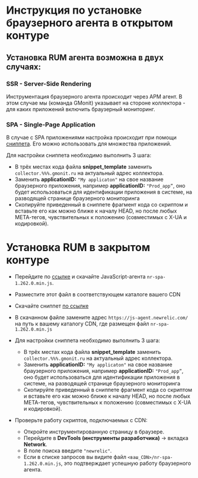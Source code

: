# Инструкция по установке браузерного агента в открытом контуре

## Установка RUM агента возможна в двух случаях:
### SSR - Server-Side Rendering
Инструментация браузерного агента происходит через APM агент. В этом случае мы (команда GMonit) указывает на стороне коллектора - для каких приложений включить браузерный мониторинг.

### SPA - Single-Page Application

В случае с SPA приложениями настройка происходит при помощи [сниппета](https://github.com/HyperSoftLab/docs/tree/master/agent_installation_guide/RUM/snippet_template.html).
Его можно использовать для множества приложений. 

Для настройки сниппета необходимо выполнить 3 шага:
- В трёх местах кода файла **snippet_template** заменить `collector.%%%.gmonit.ru` на актуальный адрес коллектора.
- Заменить **applicationID:** `"My applicaton"` на свое название браузерного приложения, например **applicationID:** `"Prod_app”`, оно будет использоваться для идентификации приложения в системе, на разводящей странице браузерного мониторинга
- Скопируйте приведенный в сниппете фрагмент кода со скриптом и вставьте его как можно ближе к началу HEAD, но после любых МЕТА-тегов, чувствительных к положению (совместимых с X-UA и кодировкой).

# Установка RUM в закрытом контуре

- Перейдите по [ссылке](https://github.com/HyperSoftLab/docs/tree/master/agent_installation_guide/RUM/nr-spa-1.262.0.min.js) и cкачайте JavaScript-агента `nr-spa-1.262.0.min.js`.
- Разместите этот файл в соответствующем каталоге вашего CDN
- Скачайте сниппет [по ссылке](https://github.com/HyperSoftLab/docs/tree/master/agent_installation_guide/RUM/snippet_template.html)
- В скачанном файле замените адрес `https://js-agent.newrelic.com/` на путь к вашему каталогу CDN, где размещен файл `nr-spa-1.262.0.min.js`

- Для настройки сниппета необходимо выполнить 3 шага:
   - В трёх местах кода файла **snippet_template** заменить `collector.%%%.gmonit.ru` на актуальный адрес коллектора.
   - Заменить **applicationID:** `"My applicaton"` на свое название браузерного приложения, например **applicationID:** `"Prod_app”`, оно будет использоваться для идентификации приложения в системе, на разводящей странице браузерного мониторинга
   - Скопируйте приведенный в сниппете фрагмент кода со скриптом и вставьте его как можно ближе к началу HEAD, но после любых МЕТА-тегов, чувствительных к положению (совместимых с X-UA и кодировкой).


- Проверьте работу скриптов, подключаемых с CDN:
   - Откройте инструментированную страницу в браузере.
   - Перейдите в **DevTools (инструменты разработчика)** → вкладка **Network**.
   - В поле поиска введите `"newrelic"`.
   - Если в списке запросов вы видите файл `<ваш_CDN>/nr-spa-1.262.0.min.js`, это подтверждает успешную работу браузерного агента.